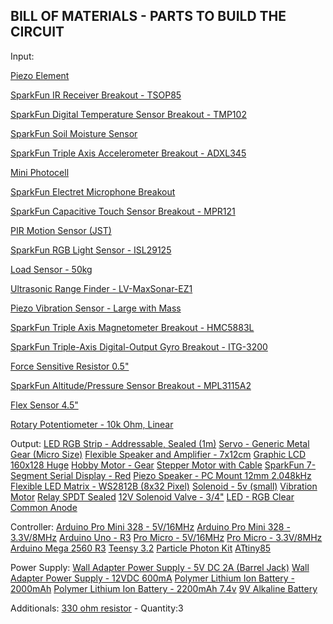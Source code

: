 BILL OF MATERIALS - PARTS TO BUILD THE CIRCUIT
----------------------------------------------
Input:

[Piezo Element](https://www.sparkfun.com/products/10293)

[SparkFun IR Receiver Breakout - TSOP85](https://www.sparkfun.com/products/8554)

[SparkFun Digital Temperature Sensor Breakout - TMP102](https://www.sparkfun.com/products/11931)

[SparkFun Soil Moisture Sensor](https://www.sparkfun.com/products/13322)

[SparkFun Triple Axis Accelerometer Breakout - ADXL345](https://www.sparkfun.com/products/9836)

[Mini Photocell](https://www.sparkfun.com/products/9088)

[SparkFun Electret Microphone Breakout](https://www.sparkfun.com/products/9964)

[SparkFun Capacitive Touch Sensor Breakout - MPR121](https://www.sparkfun.com/products/9695)

[PIR Motion Sensor (JST)](https://www.sparkfun.com/products/13285)

[SparkFun RGB Light Sensor - ISL29125](https://www.sparkfun.com/products/12829)

[Load Sensor - 50kg](https://www.sparkfun.com/products/10245)

[Ultrasonic Range Finder - LV-MaxSonar-EZ1](https://www.sparkfun.com/products/639)

[Piezo Vibration Sensor - Large with Mass](https://www.sparkfun.com/products/9197)

[SparkFun Triple Axis Magnetometer Breakout - HMC5883L](https://www.sparkfun.com/products/10530)

[SparkFun Triple-Axis Digital-Output Gyro Breakout - ITG-3200](https://www.sparkfun.com/products/11977)

[Force Sensitive Resistor 0.5"](https://www.sparkfun.com/products/9375)

[SparkFun Altitude/Pressure Sensor Breakout - MPL3115A2](https://www.sparkfun.com/products/11084)

[Flex Sensor 4.5"](https://www.sparkfun.com/products/8606)

[Rotary Potentiometer - 10k Ohm, Linear](https://www.sparkfun.com/products/9939)

Output:
[LED RGB Strip - Addressable, Sealed (1m)](https://www.sparkfun.com/products/12027)
[Servo - Generic Metal Gear (Micro Size)](https://www.sparkfun.com/products/10333)
[Flexible Speaker and Amplifier - 7x12cm](https://www.sparkfun.com/products/12723)
[Graphic LCD 160x128 Huge](https://www.sparkfun.com/products/8799)
[Hobby Motor - Gear](https://www.sparkfun.com/products/11696)
[Stepper Motor with Cable](https://www.sparkfun.com/products/9238)
[SparkFun 7-Segment Serial Display - Red](https://www.sparkfun.com/products/11441)
[Piezo Speaker - PC Mount 12mm 2.048kHz](https://www.sparkfun.com/products/7950)
[Flexible LED Matrix - WS2812B (8x32 Pixel)](https://www.sparkfun.com/products/13304)
[Solenoid - 5v (small)](https://www.sparkfun.com/products/11015)
[Vibration Motor](https://www.sparkfun.com/products/8449)
[Relay SPDT Sealed](https://www.sparkfun.com/products/100)
[12V Solenoid Valve - 3/4"](https://www.sparkfun.com/products/10456?_ga=1.191796521.287856586.1404736557)
[LED - RGB Clear Common Anode](https://www.sparkfun.com/products/10820)

Controller:
[Arduino Pro Mini 328 - 5V/16MHz](https://www.sparkfun.com/products/11113)
[Arduino Pro Mini 328 - 3.3V/8MHz](https://www.sparkfun.com/products/11114)
[Arduino Uno - R3](https://www.sparkfun.com/products/11021)
[Pro Micro - 5V/16MHz](https://www.sparkfun.com/products/12640)
[Pro Micro - 3.3V/8MHz](https://www.sparkfun.com/products/12587)
[Arduino Mega 2560 R3](https://www.sparkfun.com/products/11061)
[Teensy 3.2](https://www.sparkfun.com/products/13736)
[Particle Photon Kit](https://www.sparkfun.com/products/13345)
[ATtiny85](https://www.sparkfun.com/products/9378)

Power Supply:
[Wall Adapter Power Supply - 5V DC 2A (Barrel Jack)](https://www.sparkfun.com/products/12889)
[Wall Adapter Power Supply - 12VDC 600mA](https://www.sparkfun.com/products/9442)
[Polymer Lithium Ion Battery - 2000mAh](https://www.sparkfun.com/products/8483)
[Polymer Lithium Ion Battery - 2200mAh 7.4v](https://www.sparkfun.com/products/11856)
[9V Alkaline Battery](https://www.sparkfun.com/products/10218)

Additionals:
[330 ohm resistor](https://www.sparkfun.com/products/8377) - Quantity:3

